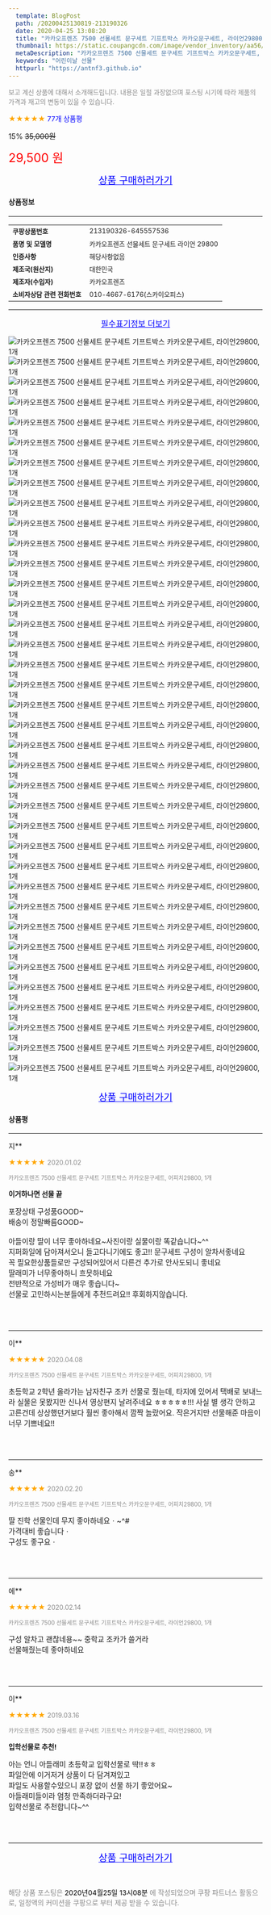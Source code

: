 ```yaml
---
  template: BlogPost
  path: /20200425130819-213190326
  date: 2020-04-25 13:08:20
  title: "카카오프렌즈 7500 선물세트 문구세트 기프트박스 카카오문구세트, 라이언29800, 1개"
  thumbnail: https://static.coupangcdn.com/image/vendor_inventory/aa56/3794870194eb62ed12335d1c9867335ceaca36346714bef87f41e8b15928.jpg
  metaDescription: "카카오프렌즈 7500 선물세트 문구세트 기프트박스 카카오문구세트, 라이언29800, 1개,어린이날 선물"
  keywords: "어린이날 선물"
  httpurl: "https://antnf3.github.io"
---
```

  
<span style="color: #888;font-size:0.8rem">보고 계신 상품에 대해서 소개해드립니다.
내용은 일절 과장없으며 포스팅 시기에 따라 제품의 가격과 재고의 변동이 있을 수 있습니다.</span>
  
<span style="color: orange;">★★★★★</span> <span style="color: blue;font-size: 0.85rem;">77개 상품평</span>

<span style="font-size: 0.9rem">15%</span> <span style="font-size: 0.9rem">~~35,000원~~</span>

<span style="color: red;font-size: 1.5rem;">29,500 원</span>



<p align="center"><a href="http://me2.do/xZxQ7Nz6" style="font-size: 1.2rem; color: blue;">상품 구매하러가기</a></p>

#### 상품정보

---

|                  |                       |
| ---------------- | --------------------- |
| **<span style="font-size:0.8rem;">쿠팡상품번호</span>** | <span style="font-size:0.8rem;">213190326-645557536</span> |
| **<span style="font-size:0.8rem;">품명 및 모델명</span>**    | <span style="font-size:0.8rem;">카카오프렌즈 선물세트 문구세트 라이언 29800</span>        |
| **<span style="font-size:0.8rem;">인증사항</span>**    | <span style="font-size:0.8rem;">해당사항없음</span>        |
| **<span style="font-size:0.8rem;">제조국(원산지)</span>**    | <span style="font-size:0.8rem;">대한민국</span>        |
| **<span style="font-size:0.8rem;">제조자(수입자)</span>**    | <span style="font-size:0.8rem;">카카오프렌즈</span>        |
| **<span style="font-size:0.8rem;">소비자상담 관련 전화번호</span>**    | <span style="font-size:0.8rem;">010-4667-6176(스카이오피스)</span>        |

---

<p align="center"><a href="http://me2.do/xZxQ7Nz6" style="font-size: 1rem; color: blue;">필수표기정보 더보기</a></p>

![카카오프렌즈 7500 선물세트 문구세트 기프트박스 카카오문구세트, 라이언29800, 1개](http://thumbnail8.coupangcdn.com/thumbnails/remote/q89/image/vendor_inventory/c79a/ada80112c0b01e780e2a6037ec9b4e5e87224cbcf60dbb09de409f444749.jpg)
![카카오프렌즈 7500 선물세트 문구세트 기프트박스 카카오문구세트, 라이언29800, 1개](http://thumbnail10.coupangcdn.com/thumbnails/remote/q89/image/vendor_inventory/5add/b520f751ab19ff598dc96daecdf4d28b7df6ec9d7c560f425cdc2d206c4d.jpg)
![카카오프렌즈 7500 선물세트 문구세트 기프트박스 카카오문구세트, 라이언29800, 1개](http://thumbnail10.coupangcdn.com/thumbnails/remote/q89/image/vendor_inventory/55eb/d1e1d104e94dc805336b2381981a0c8c2a3a04c8dec510e2b6032e1f6037.jpg)
![카카오프렌즈 7500 선물세트 문구세트 기프트박스 카카오문구세트, 라이언29800, 1개](http://thumbnail6.coupangcdn.com/thumbnails/remote/q89/image/vendor_inventory/6c84/d4fa1be00c155bb2e9a8c59e13990393b0173e50a95567567c9a337a3aaf.jpg)
![카카오프렌즈 7500 선물세트 문구세트 기프트박스 카카오문구세트, 라이언29800, 1개](http://thumbnail10.coupangcdn.com/thumbnails/remote/q89/image/vendor_inventory/b1f5/66e620f5a5eca249cf1f65961d4d0cb8a04caa878101887796476664be97.jpg)
![카카오프렌즈 7500 선물세트 문구세트 기프트박스 카카오문구세트, 라이언29800, 1개](http://thumbnail7.coupangcdn.com/thumbnails/remote/q89/image/vendor_inventory/0158/203749a32f01bbe892d7bae0d4686a8453a1adb6cb62eb2c3fcab276e8b2.jpg)
![카카오프렌즈 7500 선물세트 문구세트 기프트박스 카카오문구세트, 라이언29800, 1개](http://thumbnail8.coupangcdn.com/thumbnails/remote/q89/image/vendor_inventory/bbc1/5c086a14d24b963cde7a9020a35b250a47a00d91bb46089e62d57a826d0d.jpg)
![카카오프렌즈 7500 선물세트 문구세트 기프트박스 카카오문구세트, 라이언29800, 1개](http://thumbnail6.coupangcdn.com/thumbnails/remote/q89/image/vendor_inventory/462e/a3257cdff8b8ebdabe85652131a99b014a90e4e8d65bd8bc39c836b57b1b.jpg)
![카카오프렌즈 7500 선물세트 문구세트 기프트박스 카카오문구세트, 라이언29800, 1개](http://thumbnail7.coupangcdn.com/thumbnails/remote/q89/image/vendor_inventory/fff5/f019e389616eeafed2837b2ca9fcb86ec916cd0ada8f0595a4e4cc381064.jpg)
![카카오프렌즈 7500 선물세트 문구세트 기프트박스 카카오문구세트, 라이언29800, 1개](http://thumbnail7.coupangcdn.com/thumbnails/remote/q89/image/vendor_inventory/e65e/fe6254d700307e5dd1a8499adac5457443dbe2534c6b7dc107f6629aed58.jpg)
![카카오프렌즈 7500 선물세트 문구세트 기프트박스 카카오문구세트, 라이언29800, 1개](http://thumbnail6.coupangcdn.com/thumbnails/remote/q89/image/vendor_inventory/212d/3fba5adc074d8b94724d243fd295821913fbcc47555055e46027003304b1.jpg)
![카카오프렌즈 7500 선물세트 문구세트 기프트박스 카카오문구세트, 라이언29800, 1개](http://thumbnail7.coupangcdn.com/thumbnails/remote/q89/image/vendor_inventory/f4f8/0e266d4300fde83607c91086965c1ca411c5172099d6c5a3b75735850545.jpg)
![카카오프렌즈 7500 선물세트 문구세트 기프트박스 카카오문구세트, 라이언29800, 1개](http://thumbnail9.coupangcdn.com/thumbnails/remote/q89/image/vendor_inventory/6559/89acdbf0fc4c7b4cd4d2c3dde9c7d9b5a3fd3336830df64b3415b93068fc.jpg)
![카카오프렌즈 7500 선물세트 문구세트 기프트박스 카카오문구세트, 라이언29800, 1개](http://thumbnail10.coupangcdn.com/thumbnails/remote/q89/image/vendor_inventory/24f4/e06702ea7df365d14b1b02067d03abec23944502e47fb944d291e0f68e37.jpg)
![카카오프렌즈 7500 선물세트 문구세트 기프트박스 카카오문구세트, 라이언29800, 1개](http://thumbnail7.coupangcdn.com/thumbnails/remote/q89/image/vendor_inventory/1328/220ebf72b22b0204ee333d92459af4c41bd705c6773b4a66dabc2dcff462.jpg)
![카카오프렌즈 7500 선물세트 문구세트 기프트박스 카카오문구세트, 라이언29800, 1개](http://thumbnail9.coupangcdn.com/thumbnails/remote/q89/image/vendor_inventory/a233/288e84539b69b43c52a9d363f20eb7c2978dcb9da2718e7f511517acc88e.jpg)
![카카오프렌즈 7500 선물세트 문구세트 기프트박스 카카오문구세트, 라이언29800, 1개](http://thumbnail8.coupangcdn.com/thumbnails/remote/q89/image/vendor_inventory/8ce4/137fb1dc7f8f033ed58f4123b95388bf6e01e7f004f3f9b22365e92e8bc1.jpg)
![카카오프렌즈 7500 선물세트 문구세트 기프트박스 카카오문구세트, 라이언29800, 1개](http://thumbnail6.coupangcdn.com/thumbnails/remote/q89/image/vendor_inventory/f45c/3c872ba0aa9e8802b3e58b3ff977ec04f927e6c8f5da0cf87823731cf07b.jpg)
![카카오프렌즈 7500 선물세트 문구세트 기프트박스 카카오문구세트, 라이언29800, 1개](http://thumbnail6.coupangcdn.com/thumbnails/remote/q89/image/vendor_inventory/413a/c0342837944d3a237a101b11dd0109ebf13c2b44afe4da13774fa76584a2.jpg)
![카카오프렌즈 7500 선물세트 문구세트 기프트박스 카카오문구세트, 라이언29800, 1개](http://thumbnail10.coupangcdn.com/thumbnails/remote/q89/image/vendor_inventory/f637/fdcc3354b8cf4c7a9948fa907f95339157f6ff26eb6668d5e0422f25b528.jpg)
![카카오프렌즈 7500 선물세트 문구세트 기프트박스 카카오문구세트, 라이언29800, 1개](http://thumbnail6.coupangcdn.com/thumbnails/remote/q89/image/vendor_inventory/af8b/7c1e6cfe8a98e4146ebd19f24386f3a84dde6795cb5f3add83ea2a8a97f5.jpg)
![카카오프렌즈 7500 선물세트 문구세트 기프트박스 카카오문구세트, 라이언29800, 1개](http://thumbnail10.coupangcdn.com/thumbnails/remote/q89/image/vendor_inventory/10e1/0f92e5d534fd20bf4146c2c773508c8b8da51ec9b018389d8ca2a53c3ff4.jpg)
![카카오프렌즈 7500 선물세트 문구세트 기프트박스 카카오문구세트, 라이언29800, 1개](http://thumbnail10.coupangcdn.com/thumbnails/remote/q89/image/vendor_inventory/7116/8c5917067a4dd15e04d55456abf18d1e71cf59fa2b653581b2f5edd72520.jpg)
![카카오프렌즈 7500 선물세트 문구세트 기프트박스 카카오문구세트, 라이언29800, 1개](http://thumbnail7.coupangcdn.com/thumbnails/remote/q89/image/vendor_inventory/afda/8776a193c5f206e644bf65942c59ced7428674b0893c87bfa460aac610c2.jpg)
![카카오프렌즈 7500 선물세트 문구세트 기프트박스 카카오문구세트, 라이언29800, 1개](http://thumbnail7.coupangcdn.com/thumbnails/remote/q89/image/vendor_inventory/f6cd/2c712225600e840a416e550ca434f0bf7a6bf452ffdd315cd3df46932a0e.jpg)
![카카오프렌즈 7500 선물세트 문구세트 기프트박스 카카오문구세트, 라이언29800, 1개](http://thumbnail8.coupangcdn.com/thumbnails/remote/q89/image/vendor_inventory/27b6/0c3b3b26c5f3324a56c80126c97c63449366b587a63ccd6ca9c85683875d.jpg)
![카카오프렌즈 7500 선물세트 문구세트 기프트박스 카카오문구세트, 라이언29800, 1개](http://thumbnail7.coupangcdn.com/thumbnails/remote/q89/image/vendor_inventory/fe19/43e33e3f6b3f78bf7e9595d6d27371efb8aa7a6a9afe6cef98c66ee07287.jpg)
![카카오프렌즈 7500 선물세트 문구세트 기프트박스 카카오문구세트, 라이언29800, 1개](http://thumbnail8.coupangcdn.com/thumbnails/remote/q89/image/vendor_inventory/3c89/a9f9f22789ddc59a01036dea8d3c4ab0abad8fca72e175675a5d343e13da.jpg)
![카카오프렌즈 7500 선물세트 문구세트 기프트박스 카카오문구세트, 라이언29800, 1개](http://thumbnail10.coupangcdn.com/thumbnails/remote/q89/image/vendor_inventory/3d4a/f2dc48f75bd7e0e380797820b6234f4a93a275e974ec2d8193075f536a5c.jpg)
![카카오프렌즈 7500 선물세트 문구세트 기프트박스 카카오문구세트, 라이언29800, 1개](http://thumbnail10.coupangcdn.com/thumbnails/remote/q89/image/vendor_inventory/187b/8552ea658706671603afe05c69eb5595a049919a90885710d096a088ff13.jpg)
![카카오프렌즈 7500 선물세트 문구세트 기프트박스 카카오문구세트, 라이언29800, 1개](http://thumbnail10.coupangcdn.com/thumbnails/remote/q89/image/vendor_inventory/6af7/f6378fbfb7f08afa9441c7af61d7ad719735c97443431768d3e8ed93bbc1.jpg)
![카카오프렌즈 7500 선물세트 문구세트 기프트박스 카카오문구세트, 라이언29800, 1개](http://thumbnail9.coupangcdn.com/thumbnails/remote/q89/image/vendor_inventory/5572/b7ba4275be9c5d10d22140ecf7a1fe6aa5e359ea51d05007e25358210473.jpg)
![카카오프렌즈 7500 선물세트 문구세트 기프트박스 카카오문구세트, 라이언29800, 1개](http://thumbnail9.coupangcdn.com/thumbnails/remote/q89/image/vendor_inventory/c1cb/962b52ab19d060535461d0ac78bd4734719a642010e1939714e7bfcf2352.jpg)
![카카오프렌즈 7500 선물세트 문구세트 기프트박스 카카오문구세트, 라이언29800, 1개](http://thumbnail10.coupangcdn.com/thumbnails/remote/q89/image/vendor_inventory/cad0/3c521988f8c76f970a895943ab5ddc89f5c46532680563c995a9268b3227.jpg)
![카카오프렌즈 7500 선물세트 문구세트 기프트박스 카카오문구세트, 라이언29800, 1개](http://thumbnail9.coupangcdn.com/thumbnails/remote/q89/image/vendor_inventory/a434/9a0d6a09ef84065ecfdee5a1f05237227db4645e8f5f18bb39a46f9110a6.jpg)
![카카오프렌즈 7500 선물세트 문구세트 기프트박스 카카오문구세트, 라이언29800, 1개](http://thumbnail6.coupangcdn.com/thumbnails/remote/q89/image/vendor_inventory/7ad3/5df6351b3e2eb89027da294d184dedb0c59f4981a9070976e2002bfecf8c.jpg)
![카카오프렌즈 7500 선물세트 문구세트 기프트박스 카카오문구세트, 라이언29800, 1개](http://thumbnail10.coupangcdn.com/thumbnails/remote/q89/image/vendor_inventory/55eb/d1e1d104e94dc805336b2381981a0c8c2a3a04c8dec510e2b6032e1f6037.jpg)

<p align="center"><a href="http://me2.do/xZxQ7Nz6" style="font-size: 1.2rem; color: blue;">상품 구매하러가기</a></p>

#### 상품평
  
---
  
지**
    
<span style="color: orange;">★★★★★</span> <span style="font-size:0.8rem;color: #888;">2020.01.02</span>
    
<span style="color: #888;font-size:0.7rem">카카오프렌즈 7500 선물세트 문구세트 기프트박스 카카오문구세트, 어피치29800, 1개</span>
    
<span style="font-size:0.85rem">**이거하나면 선물 끝**</span>
    
<span style="font-size: 0.9rem;">포장상태 구성품GOOD~<br/>배송이 정말빠름GOOD~<br/><br/>아들이랑 딸이 너무 좋아하네요~사진이랑 실물이랑 똑같습니다~^^<br/>지퍼화일에 담아져서오니 들고다니기에도 좋고!! 문구세트 구성이 알차서좋네요 <br/>꼭 필요한상품들로만 구성되어있어서 다른건 추가로 안사도되니 좋네요<br/>딸래미가 너무좋아하니 흐믓하네요<br/>전반적으로 가성비가 매우 좋습니다~ <br/>선물로 고민하시는분들에게 추천드려요!! 후회하지않습니다.</span>
    
<br>
<br>

---
  
이**
    
<span style="color: orange;">★★★★★</span> <span style="font-size:0.8rem;color: #888;">2020.04.08</span>
    
<span style="color: #888;font-size:0.7rem">카카오프렌즈 7500 선물세트 문구세트 기프트박스 카카오문구세트, 어피치29800, 1개</span>
    

    
<span style="font-size: 0.9rem;">초등학교 2학년 올라가는 남자친구 조카 선물로 줬는데, 타지에 있어서 택배로 보내느라 실물은 못봤지만 신나서 영상편지 날려주네요 ㅎㅎㅎㅎㅎ!!! 사실 별 생각 안하고 고른건데 상상했던거보다 훨씬 좋아해서 깜짝 놀랐어요. 작은거지만 선물해준 마음이 너무 기쁘네요!!</span>
    
<br>
<br>

---
  
송**
    
<span style="color: orange;">★★★★★</span> <span style="font-size:0.8rem;color: #888;">2020.02.20</span>
    
<span style="color: #888;font-size:0.7rem">카카오프렌즈 7500 선물세트 문구세트 기프트박스 카카오문구세트, 어피치29800, 1개</span>
    

    
<span style="font-size: 0.9rem;">딸 진학 선물인데 무지 좋아하네요ㆍ~^#<br/>가격대비  좋습니다ㆍ<br/>구성도 좋구요ㆍ</span>
    
<br>
<br>

---
  
에**
    
<span style="color: orange;">★★★★★</span> <span style="font-size:0.8rem;color: #888;">2020.02.14</span>
    
<span style="color: #888;font-size:0.7rem">카카오프렌즈 7500 선물세트 문구세트 기프트박스 카카오문구세트, 라이언29800, 1개</span>
    

    
<span style="font-size: 0.9rem;">구성 알차고 괜찮네용~~ 중학교 조카가 쓸거라 <br/>선물해줬는데 좋아하네요</span>
    
<br>
<br>

---
  
이**
    
<span style="color: orange;">★★★★★</span> <span style="font-size:0.8rem;color: #888;">2019.03.16</span>
    
<span style="color: #888;font-size:0.7rem">카카오프렌즈 7500 선물세트 문구세트 기프트박스 카카오문구세트, 라이언29800, 1개</span>
    
<span style="font-size:0.85rem">**입학선물로 추천!**</span>
    
<span style="font-size: 0.9rem;">아는 언니 아들래미 초등학교 입학선물로 딱!!ㅎㅎ<br/>파일안에 이거저거 상품이 다 담겨져있고<br/>파일도 사용할수있으니 포장 없이 선물 하기 좋았어요~<br/>아들래미들이라 엄청 만족하더라구요!<br/>입학선물로 추천합니다~^^</span>
    
<br>
<br>


  
---
  
<p align="center"><a href="http://me2.do/xZxQ7Nz6" style="font-size: 1.2rem; color: blue;">상품 구매하러가기</a></p>
  
<br>
  
<span style="font-size: 0.85rem; color: #888;">해당 상품 포스팅은 <span style="color: #000;"> 2020년04월25일 13시08분 </span> 에 작성되었으며 쿠팡 파트너스 활동으로, 일정액의 커미션을 쿠팡으로 부터 제공 받을 수 있습니다.</span>
